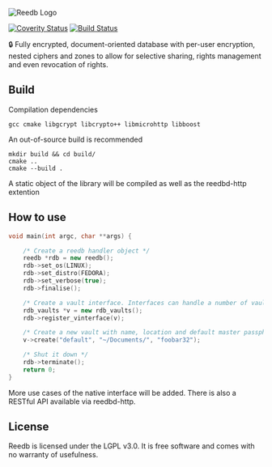 ![Reedb Logo](https://raw.githubusercontent.com/reepass/reedb/develop/extras/logo.png)

[![Coverity Status](https://scan.coverity.com/projects/6872/badge.svg)](https://scan.coverity.com/projects/reepass-reedb)
[![Build Status](https://travis-ci.org/reepass/reedb.svg?branch=master)](https://travis-ci.org/reepass/reedb)

:lock: Fully encrypted, document-oriented database with per-user encryption, nested ciphers and zones to allow for selective sharing, rights management and even revocation of rights.

Build
-----

Compilation dependencies

`gcc cmake libgcrypt libcrypto++ libmicrohttp libboost`

An out-of-source build is recommended

```console
mkdir build && cd build/
cmake ..
cmake --build .
```

A static object of the library will be compiled as well as the reedbd-http extention


How to use
----------

```C++
void main(int argc, char **args) {

    /* Create a reedb handler object */
    reedb *rdb = new reedb();
    rdb->set_os(LINUX);
    rdb->set_distro(FEDORA);
    rdb->set_verbose(true);
    rdb->finalise();

    /* Create a vault interface. Interfaces can handle a number of vaults */
    rdb_vaults *v = new rdb_vaults();
    rdb->register_vinterface(v);

    /* Create a new vault with name, location and default master passphrase */
    v->create("default", "~/Documents/", "foobar32");

    /* Shut it down */
    rdb->terminate();
    return 0;
}
```

More use cases of the native interface will be added. There is also a RESTful API available via reedbd-http.


License
-------

Reedb is licensed under the LGPL v3.0. It is free software and comes with no warranty of usefulness.
